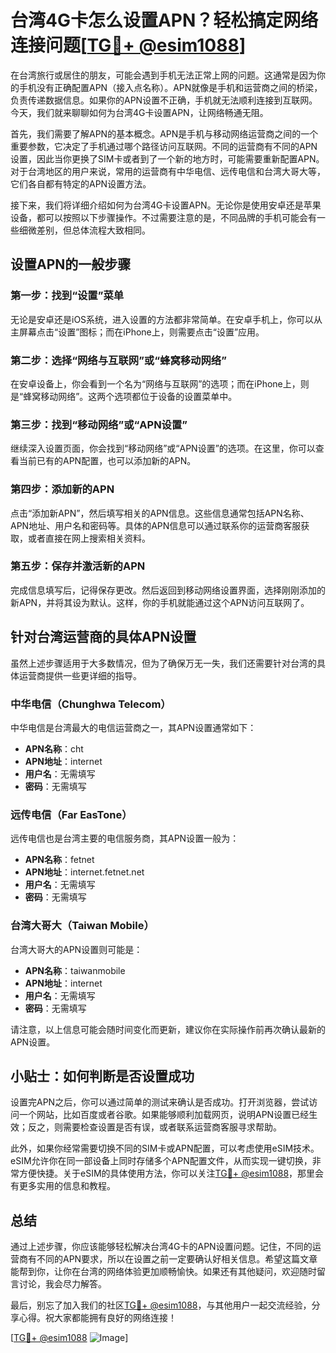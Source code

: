 # 台湾4G卡怎么设置APN？轻松搞定网络连接问题[[TG💪+ @esim1088](https://t.me/s/esim1088)]

在台湾旅行或居住的朋友，可能会遇到手机无法正常上网的问题。这通常是因为你的手机没有正确配置APN（接入点名称）。APN就像是手机和运营商之间的桥梁，负责传递数据信息。如果你的APN设置不正确，手机就无法顺利连接到互联网。今天，我们就来聊聊如何为台湾4G卡设置APN，让网络畅通无阻。

首先，我们需要了解APN的基本概念。APN是手机与移动网络运营商之间的一个重要参数，它决定了手机通过哪个路径访问互联网。不同的运营商有不同的APN设置，因此当你更换了SIM卡或者到了一个新的地方时，可能需要重新配置APN。对于台湾地区的用户来说，常用的运营商有中华电信、远传电信和台湾大哥大等，它们各自都有特定的APN设置方法。

接下来，我们将详细介绍如何为台湾4G卡设置APN。无论你是使用安卓还是苹果设备，都可以按照以下步骤操作。不过需要注意的是，不同品牌的手机可能会有一些细微差别，但总体流程大致相同。

## 设置APN的一般步骤

### 第一步：找到“设置”菜单
无论是安卓还是iOS系统，进入设置的方法都非常简单。在安卓手机上，你可以从主屏幕点击“设置”图标；而在iPhone上，则需要点击“设置”应用。

### 第二步：选择“网络与互联网”或“蜂窝移动网络”
在安卓设备上，你会看到一个名为“网络与互联网”的选项；而在iPhone上，则是“蜂窝移动网络”。这两个选项都位于设备的设置菜单中。

### 第三步：找到“移动网络”或“APN设置”
继续深入设置页面，你会找到“移动网络”或“APN设置”的选项。在这里，你可以查看当前已有的APN配置，也可以添加新的APN。

### 第四步：添加新的APN
点击“添加新APN”，然后填写相关的APN信息。这些信息通常包括APN名称、APN地址、用户名和密码等。具体的APN信息可以通过联系你的运营商客服获取，或者直接在网上搜索相关资料。

### 第五步：保存并激活新的APN
完成信息填写后，记得保存更改。然后返回到移动网络设置界面，选择刚刚添加的新APN，并将其设为默认。这样，你的手机就能通过这个APN访问互联网了。

## 针对台湾运营商的具体APN设置

虽然上述步骤适用于大多数情况，但为了确保万无一失，我们还需要针对台湾的具体运营商提供一些更详细的指导。

### 中华电信（Chunghwa Telecom）
中华电信是台湾最大的电信运营商之一，其APN设置通常如下：
- **APN名称**：cht
- **APN地址**：internet
- **用户名**：无需填写
- **密码**：无需填写

### 远传电信（Far EasTone）
远传电信也是台湾主要的电信服务商，其APN设置一般为：
- **APN名称**：fetnet
- **APN地址**：internet.fetnet.net
- **用户名**：无需填写
- **密码**：无需填写

### 台湾大哥大（Taiwan Mobile）
台湾大哥大的APN设置则可能是：
- **APN名称**：taiwanmobile
- **APN地址**：internet
- **用户名**：无需填写
- **密码**：无需填写

请注意，以上信息可能会随时间变化而更新，建议你在实际操作前再次确认最新的APN设置。

## 小贴士：如何判断是否设置成功

设置完APN之后，你可以通过简单的测试来确认是否成功。打开浏览器，尝试访问一个网站，比如百度或者谷歌。如果能够顺利加载网页，说明APN设置已经生效；反之，则需要检查设置是否有误，或者联系运营商客服寻求帮助。

此外，如果你经常需要切换不同的SIM卡或APN配置，可以考虑使用eSIM技术。eSIM允许你在同一部设备上同时存储多个APN配置文件，从而实现一键切换，非常方便快捷。关于eSIM的具体使用方法，你可以关注[TG💪+ @esim1088](https://t.me/s/esim1088)，那里会有更多实用的信息和教程。

## 总结

通过上述步骤，你应该能够轻松解决台湾4G卡的APN设置问题。记住，不同的运营商有不同的APN要求，所以在设置之前一定要确认好相关信息。希望这篇文章能帮到你，让你在台湾的网络体验更加顺畅愉快。如果还有其他疑问，欢迎随时留言讨论，我会尽力解答。

最后，别忘了加入我们的社区[TG💪+ @esim1088](https://t.me/s/esim1088)，与其他用户一起交流经验，分享心得。祝大家都能拥有良好的网络连接！

[[TG💪+ @esim1088](https://t.me/s/esim1088) ![Image](https://i.postimg.cc/4NQfJmqS/Snipaste-2025-05-13-00-14-12.png)]
